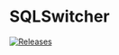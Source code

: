 # SQLSwitcher

[![Releases](https://img.shields.io/github/downloads/ChanpleCai/SQLSwitcher/total.svg)](https://github.com/ChanpleCai/SQLSwitcher/releases)
